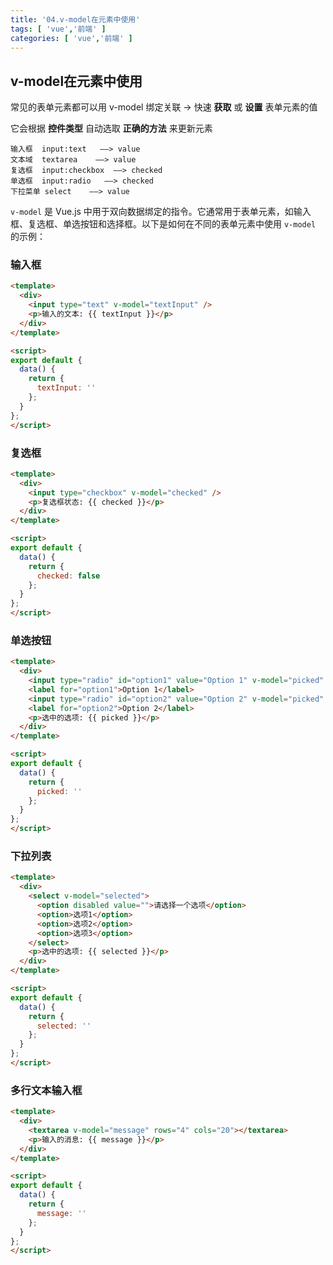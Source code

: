 ```yaml
---
title: '04.v-model在元素中使用'
tags: [ 'vue','前端' ]
categories: [ 'vue','前端' ]
---
```


## v-model在元素中使用

常见的表单元素都可以用 v-model 绑定关联 → 快速 **获取** 或 **设置** 表单元素的值

它会根据  **控件类型** 自动选取  **正确的方法** 来更新元素

```text
输入框  input:text   ——> value
文本域  textarea	 ——> value
复选框  input:checkbox  ——> checked
单选框  input:radio   ——> checked
下拉菜单 select    ——> value
```
`v-model` 是 Vue.js 中用于双向数据绑定的指令。它通常用于表单元素，如输入框、复选框、单选按钮和选择框。以下是如何在不同的表单元素中使用 `v-model` 的示例：

### 输入框

```html
<template>
  <div>
    <input type="text" v-model="textInput" />
    <p>输入的文本: {{ textInput }}</p>
  </div>
</template>

<script>
export default {
  data() {
    return {
      textInput: ''
    };
  }
};
</script>
```

### 复选框

```html
<template>
  <div>
    <input type="checkbox" v-model="checked" />
    <p>复选框状态: {{ checked }}</p>
  </div>
</template>

<script>
export default {
  data() {
    return {
      checked: false
    };
  }
};
</script>
```

### 单选按钮

```html
<template>
  <div>
    <input type="radio" id="option1" value="Option 1" v-model="picked" />
    <label for="option1">Option 1</label>
    <input type="radio" id="option2" value="Option 2" v-model="picked" />
    <label for="option2">Option 2</label>
    <p>选中的选项: {{ picked }}</p>
  </div>
</template>

<script>
export default {
  data() {
    return {
      picked: ''
    };
  }
};
</script>
```

### 下拉列表

```html
<template>
  <div>
    <select v-model="selected">
      <option disabled value="">请选择一个选项</option>
      <option>选项1</option>
      <option>选项2</option>
      <option>选项3</option>
    </select>
    <p>选中的选项: {{ selected }}</p>
  </div>
</template>

<script>
export default {
  data() {
    return {
      selected: ''
    };
  }
};
</script>
```

### 多行文本输入框

```html
<template>
  <div>
    <textarea v-model="message" rows="4" cols="20"></textarea>
    <p>输入的消息: {{ message }}</p>
  </div>
</template>

<script>
export default {
  data() {
    return {
      message: ''
    };
  }
};
</script>
```
